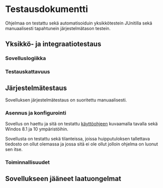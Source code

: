 # Testausdokumentti

Ohjelmaa on testattu sekä automatisoiduin yksikkötestein JUnitilla sekä manuaalisesti tapahtunein järjestelmätason testein.

## Yksikkö- ja integraatiotestaus

### Sovelluslogiikka


### Testauskattavuus


## Järjestelmätestaus

Sovelluksen järjestelmätestaus on suoritettu manuaalisesti.

### Asennus ja konfigurointi

Sovellus on haettu ja sitä on testattu [käyttöohjeen](https://github.com/magael/otm-harjoitustyo/blob/master/dokumentaatio/kayttoohje.md) kuvaamalla tavalla sekä Windos 8.1 ja 10 ympäristöihin.

Sovellusta on testattu sekä tilanteissa, joissa huipputuloksen tallettava tiedosto on ollut olemassa ja jossa sitä ei ole ollut jolloin ohjelma on luonut sen itse.

### Toiminnallisuudet


## Sovellukseen jääneet laatuongelmat
